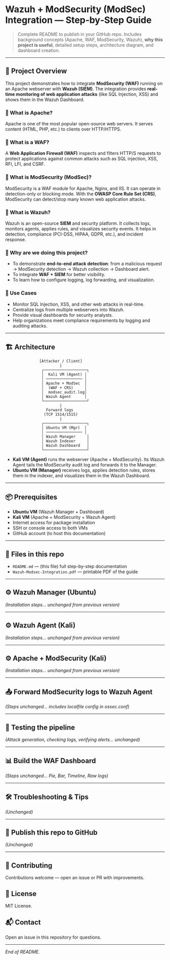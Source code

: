 # Wazuh + ModSecurity (ModSec) Integration — Step‑by‑Step Guide

> Complete README to publish in your GitHub repo. Includes background concepts (Apache, WAF, ModSecurity, Wazuh), **why this project is useful**, detailed setup steps, architecture diagram, and dashboard creation.

---

## 📖 Project Overview

This project demonstrates how to integrate **ModSecurity (WAF)** running on an Apache webserver with **Wazuh (SIEM)**. The integration provides **real-time monitoring of web application attacks** (like SQL Injection, XSS) and shows them in the Wazuh Dashboard.

### 🔹 What is Apache?

Apache is one of the most popular open-source web servers. It serves content (HTML, PHP, etc.) to clients over HTTP/HTTPS.

### 🔹 What is a WAF?

A **Web Application Firewall (WAF)** inspects and filters HTTP/S requests to protect applications against common attacks such as SQL injection, XSS, RFI, LFI, and CSRF.

### 🔹 What is ModSecurity (ModSec)?

ModSecurity is a WAF module for Apache, Nginx, and IIS. It can operate in detection-only or blocking mode. With the **OWASP Core Rule Set (CRS)**, ModSecurity can detect/stop many known web application attacks.

### 🔹 What is Wazuh?

Wazuh is an open-source **SIEM** and security platform. It collects logs, monitors agents, applies rules, and visualizes security events. It helps in detection, compliance (PCI-DSS, HIPAA, GDPR, etc.), and incident response.

### 🔹 Why are we doing this project?

* To demonstrate **end-to-end attack detection**: from a malicious request → ModSecurity detection → Wazuh collection → Dashboard alert.
* To integrate **WAF + SIEM** for better visibility.
* To learn how to configure logging, log forwarding, and visualization.

### 🔹 Use Cases

* Monitor SQL Injection, XSS, and other web attacks in real-time.
* Centralize logs from multiple webservers into Wazuh.
* Provide visual dashboards for security analysts.
* Help organizations meet compliance requirements by logging and auditing attacks.

---

## 🏗️ Architecture

```
               [Attacker / Client]
                        |
                ┌───────────────────┐
                │  Kali VM (Agent) │
                │ ──────────────── │
                │ Apache + ModSec  │
                │  (WAF + CRS)     │
                │  modsec_audit.log│
                │ Wazuh Agent      │
                └───────────────────┘
                        |
                  Forward logs
                 (TCP 1514/1515)
                        |
                ┌───────────────────┐
                │ Ubuntu VM (Mgr)  │
                │ ──────────────── │
                │ Wazuh Manager     │
                │ Wazuh Indexer     │
                │ Wazuh Dashboard   │
                └───────────────────┘
```

* **Kali VM (Agent)** runs the webserver (Apache + ModSecurity). Its Wazuh Agent tails the ModSecurity audit log and forwards it to the Manager.
* **Ubuntu VM (Manager)** receives logs, applies detection rules, stores them in the indexer, and visualizes them in the Wazuh Dashboard.

---

## 📦 Prerequisites

* **Ubuntu VM** (Wazuh Manager + Dashboard)
* **Kali VM** (Apache + ModSecurity + Wazuh Agent)
* Internet access for package installation
* SSH or console access to both VMs
* GitHub account (to host this documentation)

---

## 📂 Files in this repo

* `README.md` — (this file) full step-by-step documentation
* `Wazuh-Modsec-Integration.pdf` — printable PDF of the guide

---

## ⚙️ Wazuh Manager (Ubuntu)

*(Installation steps… unchanged from previous version)*

---

## ⚙️ Wazuh Agent (Kali)

*(Installation steps… unchanged from previous version)*

---

## ⚙️ Apache + ModSecurity (Kali)

*(Installation steps… unchanged from previous version)*

---

## 📤 Forward ModSecurity logs to Wazuh Agent

*(Steps unchanged… includes localfile config in ossec.conf)*

---

## 🧪 Testing the pipeline

*(Attack generation, checking logs, verifying alerts… unchanged)*

---

## 📊 Build the WAF Dashboard

*(Steps unchanged… Pie, Bar, Timeline, Raw logs)*

---

## 🛠 Troubleshooting & Tips

*(Unchanged)*

---

## 🚀 Publish this repo to GitHub

*(Unchanged)*

---

## 🤝 Contributing

Contributions welcome — open an issue or PR with improvements.

## 📜 License

MIT License.

## 📬 Contact

Open an issue in this repository for questions.

---

*End of README.*
